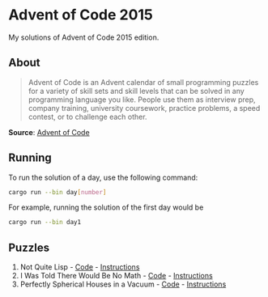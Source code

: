 # Advent of Code 2015

My solutions of Advent of Code 2015 edition.

## About

> Advent of Code is an Advent calendar of small programming puzzles for a
variety of skill sets and skill levels that can be solved in any programming
language you like. People use them as interview prep, company training,
university coursework, practice problems, a speed contest, or to challenge each
other.

**Source**: [Advent of Code](https://adventofcode.com/2015/about)

## Running

To run the solution of a day, use the following command:

```bash
cargo run --bin day[number]
```

For example, running the solution of the first day would be

```bash
cargo run --bin day1
```

## Puzzles

1. Not Quite Lisp - [Code](src/day01/main.rs) - [Instructions](https://adventofcode.com/2015/day/1)
2. I Was Told There Would Be No Math - [Code](src/day02/main.rs) - [Instructions](https://adventofcode.com/2015/day/2)
3. Perfectly Spherical Houses in a Vacuum - [Code](src/day03/main.rs) - [Instructions](https://adventofcode.com/2015/day/3)

